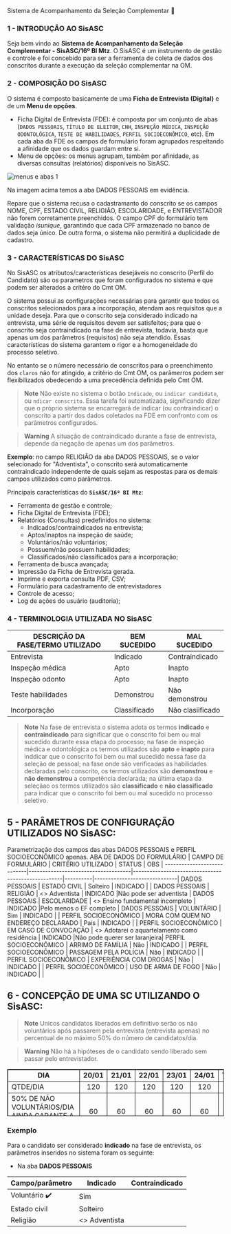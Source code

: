 Sistema de Acompanhamento da Seleção Complementar 👋

### 1 - INTRODUÇÃO AO SisASC
Seja bem vindo ao **Sistema de Acompanhamento da Seleção Complementar - SisASC/16º BI Mtz**. O SisASC é um instrumento de gestão e controle e foi concebido para ser a ferramenta de coleta de dados dos conscritos durante a execução da seleção complementar na OM.

### 2 - COMPOSIÇÃO DO SisASC
O sistema é composto basicamente de uma **Ficha de Entrevista (Digital)** e de um **Menu de opções**. 
 - Ficha Digital de Entrevista (FDE): é composta por um conjunto de abas (`DADOS PESSOAIS`, `TÍTULO DE ELEITOR`, `CNH`, `INSPEÇÃO MÉDICA`, `INSPEÇÃO ODONTOLÓGICA`, `TESTE DE HABILIDADES`, `PERFIL SOCIOECONÔMICO`, etc). Em cada aba da FDE os campos de formulário foram agrupados respeitando a afinidade que os dados guardam entre si.
 - Menu de opções: os menus agrupam, também por afinidade, as diversas consultas (relatórios) disponíveis no SisASC.

![menus e abas 1](https://user-images.githubusercontent.com/121310141/209476833-cc7f8c83-6f32-494e-a391-2d6f78e0b27c.png)

Na imagem acima temos a aba DADOS PESSOAIS em evidência. 

Repare que o sistema recusa o cadastramanto do conscrito se os campos NOME, CPF, ESTADO CIVIL, RELIGIÃO, ESCOLARIDADE, e ENTREVISTADOR não forem corretamente preenchidos. O campo CPF do formulário tem validação *isunique*, garantindo que cada CPF armazenado no banco de dados seja único. De outra forma, o sistema não permitirá a duplicidade de cadastro.  

  
### 3 - CARACTERÍSTICAS DO SisASC
No SisASC os atributos/características desejáveis no conscrito (Perfil do Candidato) são os parametros que foram configurados no sistema e que podem ser alterados a critéro do Cmt OM.

O sistema possui as configurações necessárias para garantir que todos os conscritos selecionados para a incorporação, atendam aos requisitos que a unidade deseja. Para que o conscrito seja considerado indicado na entrevista, uma série de requisitos devem ser satisfeitos; para que o conscrito seja contraindicado na fase de entrevista, todavia, basta que apenas um dos parâmetros (requisitos) não seja atendido. Essas características do sistema garantem o rigor e a homogeneidade do processo seletivo. 

No entanto se o número necessário de conscritos para o preenchimento dos `claros` não for atingido, a critério do Cmt OM, os parâmerros podem ser flexibilizados obedecendo a uma precedência definida pelo Cmt OM. 
> **Note**
> Não existe no sistema o botão `Indicado`, ou `indicar candidato`, ou `ndicar conscrito`. Essa tarefa foi automatizada, significando dizer que o próprio sistema se encarregará de indicar (ou contraindicar) o conscrito a partir dos dados coletados na FDE em confronto com os parâmetros configurados.

> **Warning**
> A situação de contraindicado durante a fase de entrevista, depende da negação de apenas um dos parâmetros.

**Exemplo**: no campo RELIGIÃO da aba DADOS PESSOAIS, se o valor selecionado for "Adventista", o conscrito será automaticamente contraindicado independente de quais sejam as respostas para os demais campos utilizados como parâmetros.

Principais características do **`SisASC/16º BI Mtz`**:

- Ferramenta de gestão e controle; 
- Ficha Digital de Entrevista (FDE); 
- Relatórios (Consultas) predefinidos no sistema: 
   - Indicados/contraindicados na entrevista;
   - Aptos/inaptos na inspeção de saúde;
   - Voluntários/não voluntários;
   - Possuem/não possuem habilidades;
   - Classificados/não classificados para a incorporação;
- Ferramenta de busca avançada; 
- Impressão da Ficha de Entrevista gerada. 
- Imprime e exporta consulta PDF, CSV; 
- Formulário para cadastramento de entrevistadores 
- Controle de acesso; 
- Log de ações do usuário (auditoria); 

### 4 - TERMINOLOGIA UTILIZADA NO SisASC
 DESCRIÇÃO DA FASE/TERMO UTILIZADO | BEM SUCEDIDO |   MAL SUCEDIDO   | 
-----------------------------------|--------------|------------------|
 Entrevista                        | Indicado     | Contraindicado   |   
 Inspeção médica                   | Apto         | Inapto           |      
 Inspeção odonto                   | Apto         | Inapto           |      
 Teste habilidades                 | Demonstrou   | Não demonstrou   |      
 Incorporação                      | Classificado | Não clasiificado |      
 
> **Note** 
> Na fase de entrevista o sistema adota os termos **indicado** e **contraindicado** para significar que o conscrito foi bem ou mal sucedido durante essa etapa do processo; na fase de inspeção médica e odontológica os termos utilizados são **apto** e **inapto** para inddicar que o conscrito foi bem ou mal sucedido nessa fase da seleção de pessoal; na fase onde são verificadas as habilidades declaradas pelo conscrito, os termos utilizados são **demonstrou** e **não demonstrou** a competência declarada; na última etapa da seleçãao os termos utilizados são **classificado** e **não classificado** para indicar que o conscrito foi bem ou mal sucedido no processo seletivo.

## 5 - PARÂMETROS DE CONFIGURAÇÃO UTILIZADOS NO SisASC:
Parametrização dos campos das abas DADOS PESSOAIS e PERFIL SOCIOECONÔMICO apenas.
 ABA DE DADOS DO FORMULÁRIO |            CAMPO DE FORMULÁRIO      |                    CRITÉRIO UTILIZADO              | STATUS   | OBS                          |
----------------------------|-------------------------------------|----------------------------------------------------|----------|------------------------------|
 DADOS PESSOAIS             | ESTADO CIVIL                        | Solteiro                                           | INDICADO |                              |
 DADOS PESSOAIS             | RELIGIÃO                            | &lt;&gt; Adventista                                | INDICADO |Não pode ser adventista       |
 DADOS PESSOAIS             | ESCOLARIDADE                        | &lt;&gt; Ensino fundamental incompleto             | INDICADO |Pelo menos o EF completo      |
 DADOS PESSOAIS             | VOLUNTÁRIO                          | Sim                                                | INDICADO |                              |
 PERFIL SOCIOECONÔMICO      | MORA COM QUEM NO ENDEREÇO DECLARADO | Pais                                               | INDICADO |                              |
 PERFIL SOCIOECONÔMICO      | EM CASO DE CONVOCAÇÃO               | &lt;&gt; Adotarei o aquartelamento como residência | INDICADO |Não pode querer ser laranjeira|
 PERFIL SOCIOECONÔMICO      | ARRIMO DE FAMÍLIA                   | Não                                                | INDICADO |                              |
 PERFIL SOCIOECONÔMICO      | PASSAGEM PELA POLÍCIA               | Não                                                | INDICADO |                              |
 PERFIL SOCIOECONÔMICO      | EXPERIÊNCIA COM DROGAS              | Não                                                | INDICADO |                              |
 PERFIL SOCIOECONÔMICO      | USO DE ARMA DE FOGO                 | Não                                                | INDICADO |                              |
    
## 6 - CONCEPÇÃO DE UMA SC UTILIZANDO O SisASC:
>**Note**
>Unicos candidatos liberados em definitivo serão os não voluntários após passarem pela entrevista (entrevista apenas) no percentual de no máximo 50% do número de candidatos/dia.&nbsp; 

>**Warning**
> Não há a hipóteses de o candidato sendo liberado sem passar pelo entrevistador.
 
 
 






<table style="width: 100%; height: 109px; border-color: #000000;" border="1">
<tbody>
<tr>
<td style="text-align: center;"><strong>DIA</strong></td>
<td style="text-align: center;"><strong> 20/01</strong></td>
<td style="text-align: center;"><strong>21/01</strong></td>
<td style="text-align: center;"><strong>22/01</strong></td>
<td style="text-align: center;"><strong>23/01</strong></td>
<td style="text-align: center;"><strong>24/01</strong></td>
<td style="text-align: center;"><strong>TOTAL</strong></td>
</tr>
<tr>
<td>QTDE/DIA</td>
<td style="text-align: center;">120</td>
<td style="text-align: center;">120</td>
<td style="text-align: center;">120</td>
<td style="text-align: center;">120</td>
<td style="text-align: center;">120</td>
<td style="text-align: center;">600</td>
</tr>
<tr>
<td>50% DE NÃO VOLUNTÁRIOS/DIA&nbsp; AINDA GARANTE A CS?</td>
<td style="text-align: center;">60</td>
<td style="text-align: center;">60</td>
<td style="text-align: center;">60</td>
<td style="text-align: center;">60</td>
<td style="text-align: center;">60</td>
<td style="text-align: center;">300</td>
</tr>
</tbody>
</table>


 ### Exemplo
Para o candidato ser considerado **indicado** na fase de entrevista, os parâmetros inseridos no sistema foram os seguinte:
 - Na aba **DADOS PESSOAIS**

 Campo/parâmetro   | Indicado      | Contraindicado | 
-------------------|---------------|----------------|
 Voluntário  ✔️   | Sim           |                |   
 Estado civil      | Solteiro      |                |      
 Religião          | <> Adventista |                |   
